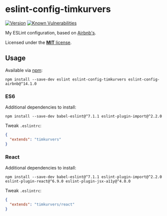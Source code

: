 # eslint-config-timkurvers

[![Version](https://img.shields.io/npm/v/eslint-config-timkurvers.svg)](https://www.npmjs.org/package/eslint-config-timkurvers)
[![Known Vulnerabilities](https://snyk.io/test/github/timkurvers/eslint-config/badge.svg)](https://snyk.io/test/github/timkurvers/eslint-config)

My ESLint configuration, based on [Airbnb's](https://github.com/airbnb/javascript/tree/master/packages/eslint-config-airbnb).

Licensed under the [**MIT** license](LICENSE.md).

## Usage

Available via [npm](https://www.npmjs.com):

```shell
npm install --save-dev eslint eslint-config-timkurvers eslint-config-airbnb@^14.1.0
```

### ES6

Additional dependencies to install:

```shell
npm install --save-dev babel-eslint@^7.1.1 eslint-plugin-import@^2.2.0
```

Tweak `.eslintrc`:

```json
{
  "extends": "timkurvers"
}
```

### React

Additional dependencies to install:

```shell
npm install --save-dev babel-eslint@^7.1.1 eslint-plugin-import@^2.2.0 eslint-plugin-react@^6.9.0 eslint-plugin-jsx-a11y@^4.0.0
```

Tweak `.eslintrc`:

```json
{
  "extends": "timkurvers/react"
}
```

